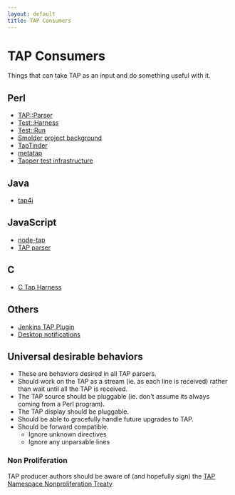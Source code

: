 ```yaml
---
layout: default
title: TAP Consumers
---
```


# TAP Consumers

Things that can take TAP as an input and do something useful with it.

## Perl

-    [TAP::Parser](http://search.cpan.org/~markwkm/Test-Parser-1.9/lib/Test/Parser.pm)
-    [Test::Harness](http://search.cpan.org/~leont/Test-Harness-3.30/lib/Test/Harness.pm)
-    [Test::Run](http://search.cpan.org/~shlomif/Test-Run-0.0302/lib/Test/Run.pm)
-    [Smolder project background](http://sourceforge.net/projects/smolder/)
-    [TapTinder](http://dev.taptinder.org/wiki/TapTinder)
-    [metatap](http://search.cpan.org/search?query=metatap)
-    [Tapper test infrastructure](http://tapper-testing.org)

## Java

-    [tap4j](http://sourceforge.net/projects/tap4j/)

## JavaScript

-    [node-tap](https://github.com/isaacs/node-tap)
-    [TAP parser](https://www.npmjs.org/package/tap-parser)

## C

-    [C Tap Harness](http://www.eyrie.org/~eagle/software/c-tap-harness/)

## Others

-    [Jenkins TAP Plugin](https://wiki.jenkins-ci.org/display/JENKINS/TAP+Plugin)
-    [Desktop notifications](https://github.com/ryandoyle/shouldertap)

## Universal desirable behaviors

-    These are behaviors desired in all TAP parsers.
-    Should work on the TAP as a stream (ie. as each line is received) rather than wait until all the TAP is received.
-    The TAP source should be pluggable (ie. don't assume its always coming from a Perl program).
-    The TAP display should be pluggable.
-    Should be able to gracefully handle future upgrades to TAP.
-    Should be forward compatible.
     -    Ignore unknown directives
     -    Ignore any unparsable lines

### Non Proliferation

TAP producer authors should be aware of (and hopefully sign) the [TAP Namespace Nonproliferation Treaty](/namespace-nonproliferation-treaty.html)

